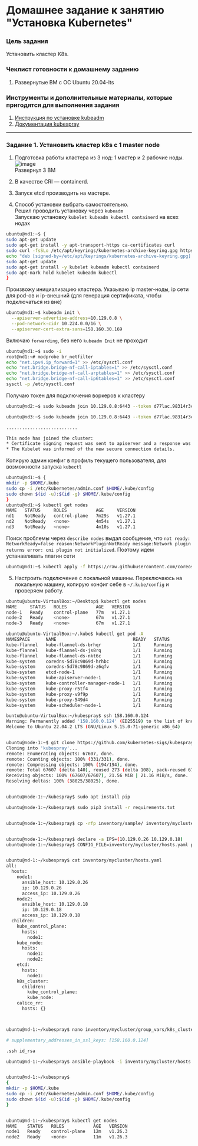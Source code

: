 # Домашнее задание к занятию "Установка Kubernetes"

### Цель задания

Установить кластер K8s.

### Чеклист готовности к домашнему заданию

1. Развернутые ВМ с ОС Ubuntu 20.04-lts


### Инструменты и дополнительные материалы, которые пригодятся для выполнения задания

1. [Инструкция по установке kubeadm](https://kubernetes.io/docs/setup/production-environment/tools/kubeadm/create-cluster-kubeadm/)
2. [Документация kubespray](https://kubespray.io/)

-----

### Задание 1. Установить кластер k8s с 1 master node

1. Подготовка работы кластера из 3 нод: 1 мастер и 2 рабочие ноды.
![image](https://user-images.githubusercontent.com/99823951/235982707-9750fb19-d49a-4509-847e-e20dac486b70.png)  
Развернул 3 ВМ

2. В качестве CRI — containerd.  
3. Запуск etcd производить на мастере.  
4. Способ установки выбрать самостоятельно.  
Решил проводить установку через `kubeadm`  
Запускаю установку `kubelet kubeadm kubectl containerd` на всех нодах
```bash
ubuntu@nd1:~$ {
sudo apt-get update
sudo apt-get install -y apt-transport-https ca-certificates curl
sudo curl -fsSLo /etc/apt/keyrings/kubernetes-archive-keyring.gpg https://packages.cloud.google.com/apt/doc/apt-key.gpg
echo "deb [signed-by=/etc/apt/keyrings/kubernetes-archive-keyring.gpg] https://apt.kubernetes.io/ kubernetes-xenial main" | sudo tee /etc/apt/sources.list.d/kubernetes.list
sudo apt-get update
sudo apt-get install -y kubelet kubeadm kubectl containerd
sudo apt-mark hold kubelet kubeadm kubectl
}
```
Произвожу инициализацию кластера. Указываю ip master-ноды, ip сети для pod-ов и ip-внешний (для генерация сертификата, чтобы подключаться из вне)  
```bash
ubuntu@nd1:~$ kubeadm init \
  --apiserver-advertise-address=10.129.0.8 \
  --pod-network-cidr 10.224.0.0/16 \
  --apiserver-cert-extra-sans=158.160.30.169 
```
Включаю `forwarding`, без него `kubeadm Init` не проходит
```bash
ubuntu@nd1:~$ sudo -i
root@nd1:~# modprobe br_netfilter
echo "net.ipv4.ip_forward=1" >> /etc/sysctl.conf
echo "net.bridge.bridge-nf-call-iptables=1" >> /etc/sysctl.conf
echo "net.bridge.bridge-nf-call-arptables=1" >> /etc/sysctl.conf
echo "net.bridge.bridge-nf-call-ip6tables=1" >> /etc/sysctl.conf
sysctl -p /etc/sysctl.conf
```
Получаю токен для подключения воркеров к кластеру  
```bash
ubuntu@nd2:~$ sudo kubeadm join 10.129.0.8:6443 --token d77lac.98314r3c7ucdulpe         --discovery-token-ca-cert-hash sha256:a1a5e534e879ea80ec86c4b46d04506d4c3b090e5296bee9475571eba0ae76f1 
```
```bash
ubuntu@nd3:~$ sudo kubeadm join 10.129.0.8:6443 --token d77lac.98314r3c7ucdulpe         --discovery-token-ca-cert-hash sha256:a1a5e534e879ea80ec86c4b46d04506d4c3b090e5296bee9475571eba0ae76f1 

...........................

This node has joined the cluster:
* Certificate signing request was sent to apiserver and a response was received.
* The Kubelet was informed of the new secure connection details.

```
Копирую админ конфиг в профиль текущего пользователя, для возможности запуска `kubectl`  
```bash
ubuntu@nd1:~$ {
mkdir -p $HOME/.kube
sudo cp -i /etc/kubernetes/admin.conf $HOME/.kube/config
sudo chown $(id -u):$(id -g) $HOME/.kube/config
}
ubuntu@nd1:~$ kubectl get nodes
NAME   STATUS     ROLES           AGE     VERSION
nd1    NotReady   control-plane   7m29s   v1.27.1
nd2    NotReady   <none>          4m54s   v1.27.1
nd3    NotReady   <none>          4m10s   v1.27.1
```
Поиск проблемы через `describe nodes` выдал сообщение, что `not ready: NetworkReady=false reason:NetworkPluginNotReady message:Network plugin returns error: cni plugin not initialized`. Поэтому идем устанавливать плагин сети  
```bash
ubuntu@nd1:~$ kubectl apply -f https://raw.githubusercontent.com/coreos/flannel/master/Documentation/kube-flannel.yml
```

5. Настроить подключение с локальной машины.
Переключаюсь на локальную машину, копирую конфиг себе в `~/.kube/config` и проверяем работу.
```bash
ubuntu@ubuntu-VirtualBox:~/Desktop$ kubectl get nodes
NAME     STATUS   ROLES           AGE   VERSION
node-1   Ready    control-plane   77m   v1.27.1
node-2   Ready    <none>          67m   v1.27.1
node-3   Ready    <none>          67m   v1.27.1

ubuntu@ubuntu-VirtualBox:~/.kube$ kubectl get pod -A
NAMESPACE      NAME                             READY   STATUS              RESTARTS        AGE
kube-flannel   kube-flannel-ds-brhqr            1/1     Running             0               67m
kube-flannel   kube-flannel-ds-js8rq            1/1     Running             0               67m
kube-flannel   kube-flannel-ds-nkt6c            1/1     Running             0               67m
kube-system    coredns-5d78c9869d-hrhbc         1/1     Running             0               76m
kube-system    coredns-5d78c9869d-z6qfv         1/1     Running             0               76m
kube-system    etcd-node-1                      1/1     Running             0               74m
kube-system    kube-apiserver-node-1            1/1     Running             0               77m
kube-system    kube-controller-manager-node-1   1/1     Running             0               75m
kube-system    kube-proxy-r5tf4                 1/1     Running             0               76m
kube-system    kube-proxy-v9f9p                 1/1     Running             0               67m
kube-system    kube-proxy-549d4                 1/1     Running             0               75m
kube-system    kube-scheduler-node-1            1/1     Running             0               75m

```



```bash
buntu@ubuntu-VirtualBox:~/kubespray$ ssh 158.160.0.124
Warning: Permanently added '158.160.0.124' (ED25519) to the list of known hosts.
Welcome to Ubuntu 22.04.2 LTS (GNU/Linux 5.15.0-71-generic x86_64)


ubuntu@node-1:~$ git clone https://github.com/kubernetes-sigs/kubespray
Cloning into 'kubespray'...
remote: Enumerating objects: 67607, done.
remote: Counting objects: 100% (331/331), done.
remote: Compressing objects: 100% (194/194), done.
remote: Total 67607 (delta 140), reused 273 (delta 108), pack-reused 67276
Receiving objects: 100% (67607/67607), 21.56 MiB | 21.16 MiB/s, done.
Resolving deltas: 100% (38025/38025), done.


ubuntu@node-1:~/kubespray$ sudo apt install pip

ubuntu@node-1:~/kubespray$ sudo pip3 install -r requirements.txt


ubuntu@node-1:~/kubespray$ cp -rfp inventory/sample/ inventory/mycluster


ubuntu@node-1:~/kubespray$ declare -a IPS=(10.129.0.26 10.129.0.18)
ubuntu@node-1:~/kubespray$ CONFIG_FILE=inventory/mycluster/hosts.yaml python3 contrib/inventory_builder/inventory.py ${IPS[@]}


ubuntu@nd-1:~/kubespray$ cat inventory/mycluster/hosts.yaml
all:
  hosts:
    node1:
      ansible_host: 10.129.0.26
      ip: 10.129.0.26
      access_ip: 10.129.0.26
    node2:
      ansible_host: 10.129.0.18
      ip: 10.129.0.18
      access_ip: 10.129.0.18
  children:
    kube_control_plane:
      hosts:
        node1:
    kube_node:
      hosts:
        node1:
        node2:
    etcd:
      hosts:
        node1:
    k8s_cluster:
      children:
        kube_control_plane:
        kube_node:
    calico_rr:
      hosts: {}



ubuntu@nd-1:~/kubespray$ nano inventory/mycluster/group_vars/k8s_cluster/k8s-cluster.yml 

# supplementary_addresses_in_ssl_keys: [158.160.0.124]

.ssh id_rsa

ubuntu@nd-1:~/kubespray$ ansible-playbook -i inventory/mycluster/hosts.yaml cluster.yml -b -v


ubuntu@nd-1:~/kubespray$ 
{
mkdir -p $HOME/.kube
sudo cp -i /etc/kubernetes/admin.conf $HOME/.kube/config
sudo chown $(id -u):$(id -g) $HOME/.kube/config
}


ubuntu@nd-1:~/kubespray$ kubectl get nodes
NAME    STATUS   ROLES           AGE   VERSION
node1   Ready    control-plane   12m   v1.26.3
node2   Ready    <none>          11m   v1.26.3
```
